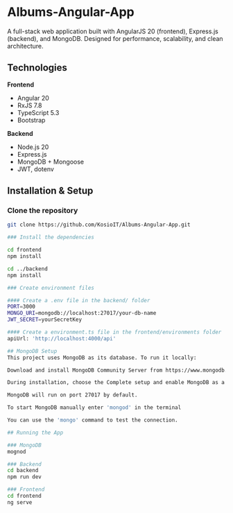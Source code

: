 # Albums-Angular-App

A full-stack web application built with AngularJS 20 (frontend), Express.js (backend), and MongoDB. Designed for performance, scalability, and clean architecture.

## Technologies

**Frontend**
- Angular 20
- RxJS 7.8
- TypeScript 5.3
- Bootstrap

**Backend**
- Node.js 20
- Express.js
- MongoDB + Mongoose
- JWT, dotenv

## Installation & Setup

### Clone the repository

```bash
git clone https://github.com/KosioIT/Albums-Angular-App.git

### Install the dependencies

cd frontend
npm install

cd ../backend
npm install

### Create environment files

#### Create a .env file in the backend/ folder
PORT=3000
MONGO_URI=mongodb://localhost:27017/your-db-name
JWT_SECRET=yourSecretKey

#### Create a environment.ts file in the frontend/environments folder
apiUrl: 'http://localhost:4000/api'

## MongoDB Setup
This project uses MongoDB as its database. To run it locally:

Download and install MongoDB Community Server from https://www.mongodb.com/try/download/community.

During installation, choose the Complete setup and enable MongoDB as a Windows Service.

MongoDB will run on port 27017 by default.

To start MongoDB manually enter 'mongod' in the terminal

You can use the 'mongo' command to test the connection.

## Running the App

### MongoDB
mognod

### Backend
cd backend
npm run dev

### Frontend
cd frontend
ng serve
